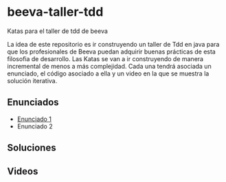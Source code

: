 # beeva-taller-tdd
Katas para el taller de tdd de beeva

La idea de este repositorio es ir construyendo un taller de Tdd en java para que los profesionales de Beeva puedan adquirir buenas prácticas de esta filosofia de desarrollo.
Las Katas se van a ir construyendo de manera incremental de menos a más complejidad. Cada una tendrá asociada un enunciado, el código asociado a ella y un video en la que se muestra la solución iterativa.

## Enunciados

* [Enunciado 1]()
* Enunciado 2

## Soluciones


## Videos
